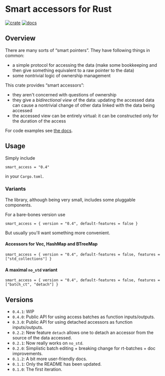 # Smart accessors for Rust

[![crate](https://img.shields.io/crates/v/smart_access)](https://crates.io/crates/smart_access/)
[![docs](https://docs.rs/smart_access/badge.svg)](https://docs.rs/smart_access/)

## Overview

There are many sorts of &#8220;smart pointers&#8221;. They have following things in common:

* a simple protocol for accessing the data (make some bookkeeping and then give something equivalent to a raw pointer to the data)
* some nontrivial logic of ownership management


This crate provides &#8220;smart accessors&#8221;:

* they aren't concerned with questions of ownership
* they give a _bidirectional view_ of the data: updating the accessed data can 
  cause a nontrivial change of other data linked with the data being accessed
* the accessed view can be entirely virtual: it can be constructed only for the 
  duration of the access

For code examples see [the docs](https://docs.rs/smart_access/).

## Usage

Simply include 

```
smart_access = "0.4"
```

in your `Cargo.toml`.

### Variants

The library, although being very small, includes some pluggable components.

For a bare-bones version use

```
smart_access = { version = "0.4", default-features = false }
```

But usually you'll want something more convenient.

#### Accessors for Vec, HashMap and BTreeMap

```
smart_access = { version = "0.4", default-features = false, features = ["std_collections"] }
```

#### A maximal `no_std` variant

```
smart_access = { version = "0.4", default-features = false, features = ["batch_ct", "detach"] }
```


## Versions

* `0.4.1`: WIP
* `0.4.0`: Public API for using access batches as function inputs/outputs.
* `0.3.0`: Public API for using detached accessors as function inputs/outputs.
* `0.2.2`: New feature `detach` allows one to detach an accessor from the source of the data accessed.
* `0.2.1`: Now really works on `no_std`.
* `0.2.0`: Simplistic batch editing + breaking change for rt-batches + doc improvements.
* `0.1.2`: A bit more user-friendly docs.
* `0.1.1`: Only the README has been updated.
* `0.1.0`: The first iteration.

